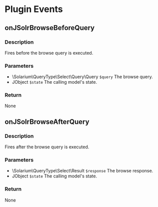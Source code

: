 # Plugin Events

## onJSolrBrowseBeforeQuery

### Description
Fires before the browse query is executed.

### Parameters
* \Solarium\QueryType\Select\Query\Query ```$query``` The browse query.
* JObject ```$state``` The calling model's state.

### Return
None

## onJSolrBrowseAfterQuery

### Description
Fires after the browse query is executed.

### Parameters
* \Solarium\QueryType\Select\Result ```$response``` The browse response.
* JObject ```$state``` The calling model's state.

### Return
None